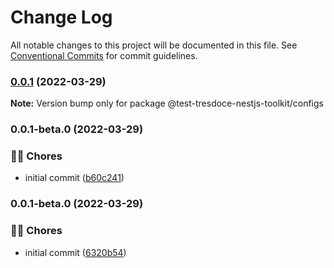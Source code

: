 # Change Log

All notable changes to this project will be documented in this file.
See [Conventional Commits](https://conventionalcommits.org) for commit guidelines.

### [0.0.1](https://github.com/tresdoce/tresdoce-nestjs-toolkit-test/compare/@test-tresdoce-nestjs-toolkit/configs@0.0.1-beta.0...@test-tresdoce-nestjs-toolkit/configs@0.0.1) (2022-03-29)

**Note:** Version bump only for package @test-tresdoce-nestjs-toolkit/configs

### 0.0.1-beta.0 (2022-03-29)

### 👨‍💻 Chores

- initial commit ([b60c241](https://github.com/tresdoce/tresdoce-nestjs-toolkit-test/commit/b60c241e33c5e94d0fbcb17e84f189e669dbaa1b))

### 0.0.1-beta.0 (2022-03-29)

### 👨‍💻 Chores

- initial commit ([6320b54](https://github.com/tresdoce/tresdoce-nestjs-toolkit-test/commit/6320b544f05fd7bdcbc8a006f3b3217fdef0ac5b))
